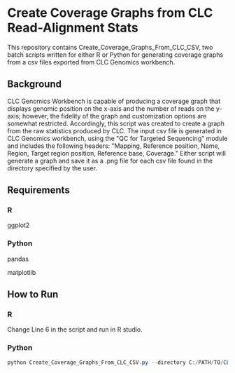# Create Coverage Graphs from CLC Read-Alignment Stats

This repository contains Create_Coverage_Graphs_From_CLC_CSV, two batch scripts written for either R or Python for generating coverage graphs from a csv files exported from CLC Genomics workbench.

## Background

CLC Genomics Workbench is capable of producing a coverage graph that displays genomic position on the x-axis and the number of reads on the y-axis; however, the fidelity of the graph and customization options are somewhat restricted. Accordingly, this script was created to create a graph from the raw statistics produced by CLC. The input csv file is generated in CLC Genomics workbench, using the "QC for Targeted Sequencing" module and includes the following headers: "Mapping, Reference position, Name, Region, Target region position, Reference base, Coverage." Either script will generate a graph and save it as a .png file for each csv file found in the directory specified by the user.

## Requirements

### R

ggplot2

### Python

pandas

matplotlib

## How to Run

### R

Change Line 6 in the script and run in R studio.

### Python

```powershell
python Create_Coverage_Graphs_From_CLC_CSV.py --directory C:/PATH/TO/CLC/FILES/ --color darkblue
```
